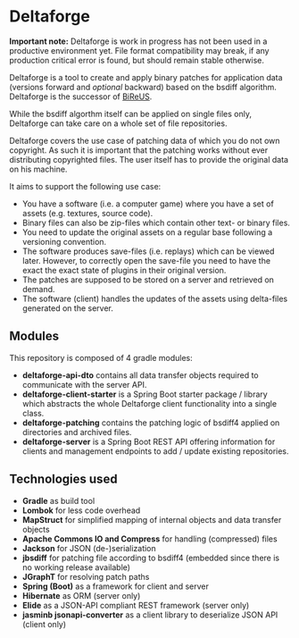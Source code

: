 # Deltaforge


**Important note:** Deltaforge is work in progress has not been used in a productive environment yet. File format compatibility may break, if any production critical error is found, but should remain stable otherwise.

Deltaforge is a tool to create and apply binary patches for application data (versions forward and _optional_ backward) based on the bsdiff algorithm. Deltaforge is the successor of [BiReUS](https://github.com/Brutus5000/BiReUS).

While the bsdiff algorthm itself can be applied on single files only, Deltaforge can take care on a whole set of file repositories.

Deltaforge covers the use case of patching data of which you do not own copyright. As such it is important that the patching works without ever distributing copyrighted files. The user itself has to provide the original data on his machine.

It aims to support the following use case:

*	You have a software (i.e. a computer game) where you have a set of assets (e.g. textures, source code).
  *	Binary files can also be zip-files which contain other text- or binary files.
*	You need to update the original assets on a regular base following a versioning convention.
*	The software produces save-files (i.e. replays) which can be viewed later. However, to correctly open the save-file you need to have the exact the exact state of plugins in their original version.
*	The patches are supposed to be stored on a server and retrieved on demand.
*	The software (client) handles the updates of the assets using delta-files generated on the server.


## Modules
This repository is composed of 4 gradle modules:
* **deltaforge-api-dto** contains all data transfer objects required to communicate with the server API.
* **deltaforge-client-starter** is a Spring Boot starter package / library which abstracts the whole Deltaforge client functionality into a single class.
* **deltaforge-patching** contains the patching logic of bsdiff4 applied on directories and archived files.
* **deltaforge-server** is a Spring Boot REST API offering information for clients and management endpoints to add / update existing repositories.


## Technologies used
* **Gradle** as build tool
* **Lombok** for less code overhead
* **MapStruct** for simplified mapping of internal objects and data transfer objects
* **Apache Commons IO and Compress** for handling (compressed) files
* **Jackson** for JSON (de-)serialization
* **jbsdiff** for patching file according to bsdiff4 (embedded since there is no working release available)
* **JGraphT** for resolving patch paths
* **Spring (Boot)** as a framework for client and server
* **Hibernate** as ORM (server only)
* **Elide** as a JSON-API compliant REST framework (server only)
* **jasminb jsonapi-converter** as a client library to deserialize JSON API (client only)